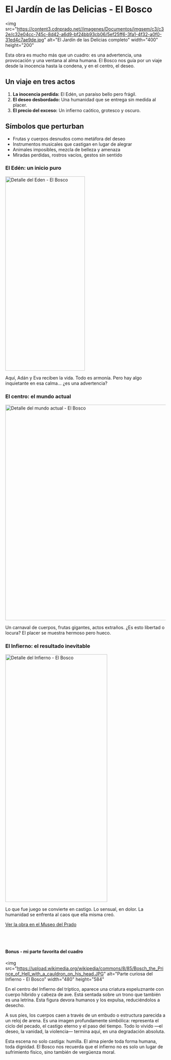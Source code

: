 <!DOCTYPE html>
<html lang="es">
<head>
  <meta charset="UTF-8">
  <title>El Jardín de las Delicias - Reflexión</title>
</head>
<body>

  <h1>El Jardín de las Delicias - El Bosco</h1>

  <img 
    src="https://content3.cdnprado.net//imagenes/Documentos/imgsem/c3/c32e/c32e04cc-745c-8d42-a6d9-bf24bb93cb06/5ef25ff6-3fa1-4f32-a0f0-31ed4c7ae9de.jpg" 
    alt="El Jardín de las Delicias completo" 
    width="400" height="200"
  >

  <p>
    Esta obra es mucho más que un cuadro: es una advertencia, una provocación y una ventana al alma humana. El Bosco nos guía por un viaje desde la inocencia hasta la condena, y en el centro, el deseo.
  </p>

  <h2>Un viaje en tres actos</h2>

  <ol>
    <li><strong>La inocencia perdida:</strong> El Edén, un paraíso bello pero frágil.</li>
    <li><strong>El deseo desbordado:</strong> Una humanidad que se entrega sin medida al placer.</li>
    <li><strong>El precio del exceso:</strong> Un infierno caótico, grotesco y oscuro.</li>
  </ol>

  <h2>Símbolos que perturban</h2>

  <ul>
    <li>Frutas y cuerpos desnudos como metáfora del deseo</li>
    <li>Instrumentos musicales que castigan en lugar de alegrar</li>
    <li>Animales imposibles, mezcla de belleza y amenaza</li>
    <li>Miradas perdidas, rostros vacíos, gestos sin sentido</li>
  </ul>

  <h3>El Edén: un inicio puro</h3>
   <img 
    src="https://upload.wikimedia.org/wikipedia/commons/thumb/f/f7/Hieronymus_Bosch_-_The_Garden_of_Earthly_Delights_-_The_Earthly_Paradise_%28Garden_of_Eden%29.jpg/250px-Hieronymus_Bosch_-_The_Garden_of_Earthly_Delights_-_The_Earthly_Paradise_%28Garden_of_Eden%29.jpg" 
    alt="Detalle del Eden - El Bosco" 
    width="250" height="610"
	>
  <p>
    Aquí, Adán y Eva reciben la vida. Todo es armonía. Pero hay algo inquietante en esa calma... ¿es una advertencia?
  </p>

  <h3>El centro: el mundo actual</h3>
    <img 
    src="https://cdn.culturagenial.com/es/imagenes/final-panel-central-cke.jpg?class=article" 
    alt="Detalle del mundo actual - El Bosco" 
    width="630" height="677"
	>
  <p>
    Un carnaval de cuerpos, frutas gigantes, actos extraños. ¿Es esto libertad o locura? El placer se muestra hermoso pero hueco.
  </p>

  <h3>El Infierno: el resultado inevitable</h3>
     <img 
    src="https://upload.wikimedia.org/wikipedia/commons/thumb/1/17/Hieronymus_Bosch_-_The_Garden_of_Earthly_Delights_-_Hell.jpg/320px-Hieronymus_Bosch_-_The_Garden_of_Earthly_Delights_-_Hell.jpg" 
    alt="Detalle del Infierno - El Bosco" 
    width="320" height="778"
	>
  <p>
    Lo que fue juego se convierte en castigo. Lo sensual, en dolor. La humanidad se enfrenta al caos que ella misma creó.
  </p>

  <a href="https://www.museodelprado.es/coleccion/obra-de-arte/triptico-del-jardin-de-las-delicias/02388242-6d6a-4e9e-a992-e1311eab3609" 
     target="_blank" 
     title="El Jardín de las Delicias en el Prado">
     Ver la obra en el Museo del Prado
  </a>

  <br><br>

<h4> Bonus - mi parte favorita del cuadro </h4>

  <img 
    src="https://upload.wikimedia.org/wikipedia/commons/8/85/Bosch_the_Prince_of_Hell_with_a_cauldron_on_his_head.JPG" 
    alt="Parte curiosa del Infierno - El Bosco" 
    width="480" height="584"
  >

<p>
  En el centro del Infierno del tríptico, aparece una criatura espeluznante con cuerpo híbrido y cabeza de ave. Está sentada sobre un trono que también es una letrina. Esta figura devora humanos y los expulsa, reduciéndolos a desecho.
</p>

<p>
  A sus pies, los cuerpos caen a través de un embudo o estructura parecida a un reloj de arena. Es una imagen profundamente simbólica: representa el ciclo del pecado, el castigo eterno y el paso del tiempo. Todo lo vivido —el deseo, la vanidad, la violencia— termina aquí, en una degradación absoluta.
</p>

<p>
  Esta escena no solo castiga: humilla. El alma pierde toda forma humana, toda dignidad. El Bosco nos recuerda que el infierno no es solo un lugar de sufrimiento físico, sino también de vergüenza moral.
</p>
</body>
</html>
